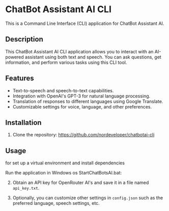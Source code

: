 # ChatBot Assistant AI CLI

This is a Command Line Interface (CLI) application for ChatBot Assistant AI.

## Description

This ChatBot Assistant AI CLI application allows you to interact with an AI-powered assistant using both text and speech. You can ask questions, get information, and perform various tasks using this CLI tool.

## Features

- Text-to-speech and speech-to-text capabilities.
- Integration with OpenAI's GPT-3 for natural language processing.
- Translation of responses to different languages using Google Translate.
- Customizable settings for voice, language, and other preferences.

## Installation

1. Clone the repository: https://github.com/nordeveloper/chatbotai-cli

## Usage

for set up a virtual environment and install dependencies

Run the application in Windows os StartChatBotsAI.bat:

2. Obtain an API key for OpenRouter AI's and save it in a file named `api_key.txt`.

3. Optionally, you can customize other settings in `config.json` such as the preferred language, speech settings, etc.


